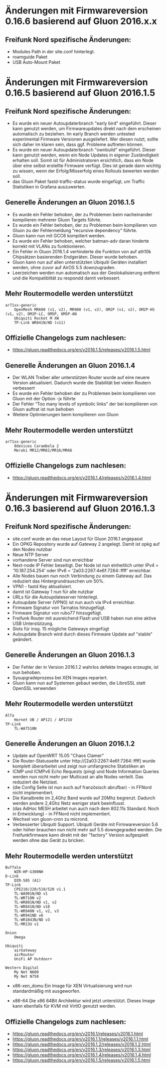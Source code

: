 Änderungen mit Firmwareversion 0.16.6 basierend auf Gluon 2016.x.x
================================================================

Freifunk Nord spezifische Änderungen:
-------------------------------------

 * Modules Path in der site.conf hinterlegt.
 * roamguide Paket
 * USB Auto-Mount Paket

Änderungen mit Firmwareversion 0.16.5 basierend auf Gluon 2016.1.5
================================================================

Freifunk Nord spezifische Änderungen:
-------------------------------------

 * Es wurde ein neuer Autoupdaterbranch "early bird" eingeführt. Dieser kann genutzt werden, um Firmwareupdates direkt nach dem erscheinen automatisch zu beziehen. Im early Branch werden untested experimental Firmware Versionen ausgeliefert. Wer diesen nutzt, sollte sich daher im klaren sein, dass ggf. Probleme auftreten können.
 * Es wurde ein neuer Autoupdaterbranch "ownbuild" eingeführt. Dieser kann genutzt werden, wenn ein Node Updates in eigener Zuständigkeit erhalten soll. Somit ist für Administratoren ersichtlich, dass ein Node über eine selbst erstellte Firmware verfügt. Dies ist gerade dann wichtig zu wissen, wenn der Erfolg/Misserfolg eines Rollouts bewerten werden soll.
 * das Gluon Paket fastd-traffic-status wurde eingefügt, um Traffic Statistiken in Grafana auszuwerten.

Generelle Änderungen an Gluon 2016.1.5
--------------------------------------
 * Es wurde ein Fehler behoben, der zu Problemen beim nacheinander kompilieren mehrerer Gluon Targets führte.
 * Es wurde ein Fehler behoben, der zu Problemen beim kompilieren von Gluon zu der Fehlermeldung "recursive dependency" führte.
 * Gluon kann nun mit GCC6 kompiliert werden.
 * Es wurde ein Fehler behoben, welcher batman-adv daran hinderte korrekt mit VLANs zu funktionieren.
 * Ein Fehler in Gluon 2016.1.4 verhinderte die Funktion von auf ath10k Chipsätzen basierenden Endgeräten. Dieser wurde behoben. 
 * Gluon kann nun auf allen unterstützten Ubiquiti Geräten installiert werden, ohne zuvor auf AirOS 5.5 downzugraden.
 * Leerzeichen werden nun automatisch aus der Geolokalisierung entfernt und die Kompatiblität zu respondd damit verbessert.
 
Mehr Routermodelle werden unterstützt
-------------------------------------

    ar71xx-generic
        OpenMesh MR600 (v1, v2), MR900 (v1, v2), OM2P (v1, v2), OM2P-HS (v1, v2), OM2P-LC, OM5P, OM5P-AN
        Ubiquiti Rocket M XW
        TP-Link WR841N/ND (v11)
        
 Offizielle Changelogs zum nachlesen:
------------------------------------

* https://gluon.readthedocs.org/en/v2016.1.5/releases/v2016.1.5.html

Generelle Änderungen an Gluon 2016.1.4
--------------------------------------
 * Der WLAN Treiber aller unterstützen Router wurde auf eine neuere Version aktualisiert. Dadurch wurde die Stabilität bei vielen Routern verbessert
 * Es wurde ein Fehler behoben der zu Problemen beim kompilieren von Gluon mit der Option -jx führte
 * Der Fehler “Too many levels of symbolic links” der bei kompilieren von Gluon auftrat ist nun behoben
 * Weitere Optimierungen beim kompilieren von Gluon

Mehr Routermodelle werden unterstützt
-------------------------------------

    ar71xx-generic
        8devices Carambola 2
        Meraki MR12/MR62/MR16/MR66


Offizielle Changelogs zum nachlesen:
------------------------------------

* https://gluon.readthedocs.org/en/v2016.1.4/releases/v2016.1.4.html



Änderungen mit Firmwareversion 0.16.3 basierend auf Gluon 2016.1.3
================================================================

Freifunk Nord spezifische Änderungen:
-------------------------------------

 * site.conf wurde an das neue Layout für Gluon 2016.1 angepasst
 * Ein OPKG Repository wurde auf Gateway 2 angelegt. Damit ist opkg auf den Nodes nutzbar
 * Neue NTP Server
 * vorhandene Server sind nun erreichbar
 * Next-node IP Fehler beseitigt. Der Node ist nun einheitlich unter IPv4 = '10.187.254.254' oder IPv6 = '2a03:2267:4e6f:7264::ffff' erreichbar.
 * Alle Nodes bauen nun noch Verbindung zu einem Gateway auf. Das reduziert das Hintergrundrauschen um 50%.
 * VPN1 - fastd Key aktualisiert.
 * damit ist Gateway 1 nun für alle nutzbar
 * URLs für die Autoupdateserver hinterlegt.
 * Autoupdate Server (VPN0) ist nun auch via IPv4 erreichbar.
 * Firmware Signatur von Tarnatos hinzugefügt.
 * Firmware Signatur von rubo77 hinzugefügt.
 * Freifunk Router mit ausreichend Flash und USB haben nun eine aktive USB Unterstützung.
 * Slots für insg. 15 mögliche Gateways eingefügt
 * Autoupdate Branch wird durch dieses Firmware Update auf "stable" geändert.

Generelle Änderungen an Gluon 2016.1.3
--------------------------------------
* Der Fehler der in Version 2016.1.2 wahrlos defekte Images erzeugte, ist nun behoben.
* Sysupgradeprozess bei XEN Images repariert.
* Gluon kann nun auf Systemen gebaut werden, die LibreSSL statt OpenSSL verwenden

Mehr Routermodelle werden unterstützt
-------------------------------------

    Alfa
        Hornet UB / AP121 / AP121U
    TP-Link
        TL-WA7510N

Generelle Änderungen an Gluon 2016.1.2
--------------------------------------

 * Update auf OpenWRT 15.05 "Chaos Clamer"
 * Die Router-Statusseite unter http://[2a03:2267:4e6f:7264::ffff] wurde komplett überarbeitet und zeigt nun umfangreiche Statistiken an
 * ICMP und ICMPv6 Echo Requests (ping) und Node Information Queries werden nun nicht mehr per Multicast an alle Nodes verteilt. Das reduziert die Netzlast.
 * (die Config Seite ist nun auch auf französisch abrufbar) - in FFNord nicht implementiert.
 * Die Kanalbreite im 2,4Ghz Band wurde auf 20Mhz begrenzt. Dadurch werden andere 2,4Ghz Netz weniger stark beeinflusst.
 * (das AdHoc MESH arbeitet nun auch nach dem 802.11s Standard. Noch in Entwicklung) - in FFNord nicht implementiert.
 * Wechsel von gluon-cron zu micrond.
 * Verbesserter Ubiquiti Support. Ubiquiti Geräte mit Firmwareversion 5.6 oder höher brauchen nun nicht mehr auf 5.5 downgegraded werden. Die Freifunkfirmware kann direkt mit der "factory" Version aufgespielt werden ohne das Gerät zu bricken.

Mehr Routermodelle werden unterstützt
-------------------------------------

    Buffalo
        WZR-HP-G300NH
    D-Link
        DIR-505 (A1)
    TP-Link
        CPE210/220/510/520 v1.1
        TL-WA901N/ND v1
        TL-WR710N v2
        TL-WR801N/ND v1, v2
        TL-WR841N/ND v10
        TL-WR940N v1, v2, v3
        TL-WR941ND v6
        TL-WR1043N/ND v3
        TL-MR13U v1
    
    Onion
        Omega

    Ubiquiti
        airGateway
        airRouter
        UniFi AP Outdoor+

    Western Digital
        My Net N600
        My Net N750

 * x86-xen_domu
Ein Image für XEN Virtualisierung wird nun standardmäßig mit ausgeworfen.

 * x86-64
Die x86 64Bit Architektur wird jetzt unterstützt. Dieses Image kann ebenfalls für KVM mit VirtIO genutzt werden.

Offizielle Changelogs zum nachlesen:
------------------------------------

* https://gluon.readthedocs.org/en/v2016.1/releases/v2016.1.html
* https://gluon.readthedocs.org/en/v2016.1.1/releases/v2016.1.1.html
* https://gluon.readthedocs.org/en/v2016.1.2/releases/v2016.1.2.html
* https://gluon.readthedocs.org/en/v2016.1.3/releases/v2016.1.3.html
* https://gluon.readthedocs.org/en/v2016.1.4/releases/v2016.1.4.html
* https://gluon.readthedocs.org/en/v2016.1.5/releases/v2016.1.5.html
